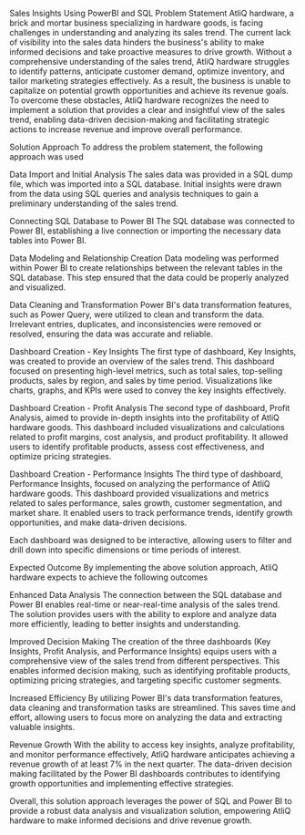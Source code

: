 Sales Insights Using PowerBI and SQL
Problem Statement
AtliQ hardware, a brick and mortar business specializing in hardware goods, is facing challenges in understanding and analyzing its sales trend. The current lack of visibility into the sales data hinders the business's ability to make informed decisions and take proactive measures to drive growth. Without a comprehensive understanding of the sales trend, AtliQ hardware struggles to identify patterns, anticipate customer demand, optimize inventory, and tailor marketing strategies effectively. As a result, the business is unable to capitalize on potential growth opportunities and achieve its revenue goals. To overcome these obstacles, AtliQ hardware recognizes the need to implement a solution that provides a clear and insightful view of the sales trend, enabling data-driven decision-making and facilitating strategic actions to increase revenue and improve overall performance.

Solution Approach
To address the problem statement, the following approach was used

 Data Import and Initial Analysis
The sales data was provided in a SQL dump file, which was imported into a SQL database. Initial insights were drawn from the data using SQL queries and analysis techniques to gain a preliminary understanding of the sales trend.

 Connecting SQL Database to Power BI
The SQL database was connected to Power BI, establishing a live connection or importing the necessary data tables into Power BI.

 Data Modeling and Relationship Creation
Data modeling was performed within Power BI to create relationships between the relevant tables in the SQL database. This step ensured that the data could be properly analyzed and visualized.

 Data Cleaning and Transformation
Power BI's data transformation features, such as Power Query, were utilized to clean and transform the data. Irrelevant entries, duplicates, and inconsistencies were removed or resolved, ensuring the data was accurate and reliable.

 Dashboard Creation - Key Insights
The first type of dashboard, Key Insights, was created to provide an overview of the sales trend. This dashboard focused on presenting high-level metrics, such as total sales, top-selling products, sales by region, and sales by time period. Visualizations like charts, graphs, and KPIs were used to convey the key insights effectively.

 Dashboard Creation - Profit Analysis
The second type of dashboard, Profit Analysis, aimed to provide in-depth insights into the profitability of AtliQ hardware goods. This dashboard included visualizations and calculations related to profit margins, cost analysis, and product profitability. It allowed users to identify profitable products, assess cost effectiveness, and optimize pricing strategies.

 Dashboard Creation - Performance Insights
The third type of dashboard, Performance Insights, focused on analyzing the performance of AtliQ hardware goods. This dashboard provided visualizations and metrics related to sales performance, sales growth, customer segmentation, and market share. It enabled users to track performance trends, identify growth opportunities, and make data-driven decisions.

Each dashboard was designed to be interactive, allowing users to filter and drill down into specific dimensions or time periods of interest.

Expected Outcome
By implementing the above solution approach, AtliQ hardware expects to achieve the following outcomes

Enhanced Data Analysis The connection between the SQL database and Power BI enables real-time or near-real-time analysis of the sales trend. The solution provides users with the ability to explore and analyze data more efficiently, leading to better insights and understanding.

Improved Decision Making The creation of the three dashboards (Key Insights, Profit Analysis, and Performance Insights) equips users with a comprehensive view of the sales trend from different perspectives. This enables informed decision making, such as identifying profitable products, optimizing pricing strategies, and targeting specific customer segments.

Increased Efficiency By utilizing Power BI's data transformation features, data cleaning and transformation tasks are streamlined. This saves time and effort, allowing users to focus more on analyzing the data and extracting valuable insights.

Revenue Growth With the ability to access key insights, analyze profitability, and monitor performance effectively, AtliQ hardware anticipates achieving a revenue growth of at least 7% in the next quarter. The data-driven decision making facilitated by the Power BI dashboards contributes to identifying growth opportunities and implementing effective strategies.

Overall, this solution approach leverages the power of SQL and Power BI to provide a robust data analysis and visualization solution, empowering AtliQ hardware to make informed decisions and drive revenue growth.
